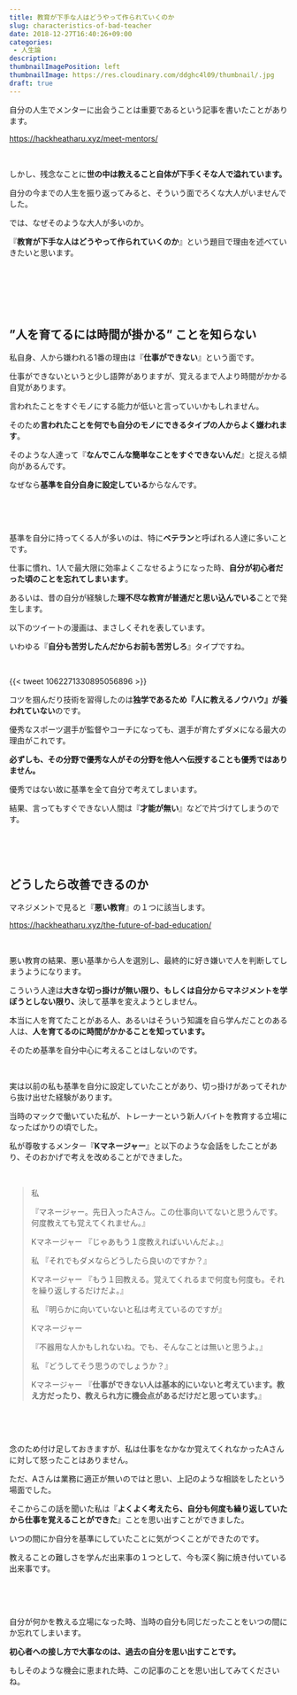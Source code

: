 ```yaml
---
title: 教育が下手な人はどうやって作られていくのか
slug: characteristics-of-bad-teacher
date: 2018-12-27T16:40:26+09:00
categories: 
 - 人生論
description: 
thumbnailImagePosition: left
thumbnailImage: https://res.cloudinary.com/ddghc4l09/thumbnail/.jpg
draft: true
---
```


<!--more-->

自分の人生でメンターに出会うことは重要であるという記事を書いたことがあります。

https://hackheatharu.xyz/meet-mentors/

&nbsp;

しかし、残念なことに<strong>世の中は教えること自体が下手くそな人で溢れています。</strong>

自分の今までの人生を振り返ってみると、そういう面でろくな大人がいませんでした。

では、なぜそのような大人が多いのか。

『<strong>教育が下手な人はどうやって作られていくのか</strong>』という題目で理由を述べていきたいと思います。

&nbsp;

&nbsp;

&nbsp;
<h2>”人を育てるには時間が掛かる” ことを知らない</h2>
私自身、人から嫌われる1番の理由は『<strong>仕事ができない</strong>』という面です。

仕事ができないというと少し語弊がありますが、覚えるまで人より時間がかかる自覚があります。

言われたことをすぐモノにする能力が低いと言っていいかもしれません。

そのため<strong>言われたことを何でも自分のモノにできるタイプの人からよく嫌われます</strong>。

そのような人達って『<strong>なんでこんな簡単なことをすぐできないんだ</strong>』と捉える傾向があるんです。

なぜなら<strong>基準を自分自身に設定している</strong>からなんです。

&nbsp;

&nbsp;

基準を自分に持ってくる人が多いのは、特に<strong>ベテラン</strong>と呼ばれる人達に多いことです。

仕事に慣れ、1人で最大限に効率よくこなせるようになった時、<strong>自分が初心者だった頃のことを忘れてしまいます</strong>。

あるいは、昔の自分が経験した<strong>理不尽な教育が普通だと思い込んでいる</strong>ことで発生します。

以下のツイートの漫画は、まさしくそれを表しています。

いわゆる『<strong>自分も苦労したんだからお前も苦労しろ</strong>』タイプですね。

&nbsp;

{{< tweet 1062271330895056896 >}}
&nbsp;

コツを掴んだり技術を習得したのは<strong>独学であるため『人に教えるノウハウ』が養われていない</strong>のです。

優秀なスポーツ選手が監督やコーチになっても、選手が育たずダメになる最大の理由がこれです。

<strong>必ずしも、その分野で優秀な人がその分野を他人へ伝授することも優秀ではありません。</strong>

優秀ではない故に基準を全て自分で考えてしまいます。

結果、言ってもすぐできない人間は『<strong>才能が無い</strong>』などで片づけてしまうのです。

&nbsp;

&nbsp;
<h2>どうしたら改善できるのか</h2>
マネジメントで見ると『<strong>悪い教育</strong>』の１つに該当します。

https://hackheatharu.xyz/the-future-of-bad-education/

&nbsp;

悪い教育の結果、悪い基準から人を選別し、最終的に好き嫌いで人を判断してしまうようになります。

こういう人達は<strong>大きな切っ掛けが無い限り、もしくは自分からマネジメントを学ぼうとしない限り、</strong>決して基準を変えようとしません。

本当に人を育てたことがある人、あるいはそういう知識を自ら学んだことのある人は、<strong>人を育てるのに時間がかかることを知っています。</strong>

そのため基準を自分中心に考えることはしないのです。

&nbsp;

実は以前の私も基準を自分に設定していたことがあり、切っ掛けがあってそれから抜け出せた経験があります。

当時のマックで働いていた私が、トレーナーという新人バイトを教育する立場になったばかりの頃でした。

私が尊敬するメンター『<strong>Kマネージャー</strong>』と以下のような会話をしたことがあり、そのおかげで考えを改めることができました。

&nbsp;
<blockquote>私

『マネージャー。先日入ったAさん。この仕事向いてないと思うんです。何度教えても覚えてくれません。』

Kマネージャー
『じゃあもう１度教えればいいんだよ。』

私
『それでもダメならどうしたら良いのですか？』

Kマネージャー
『もう１回教える。覚えてくれるまで何度も何度も。それを繰り返しするだけだよ。』

私
『明らかに向いていないと私は考えているのですが』

Kマネージャー

『不器用な人かもしれないね。でも、そんなことは無いと思うよ。』

私
『どうしてそう思うのでしょうか？』

Kマネージャー
『<strong>仕事ができない人は基本的にいないと考えています。教え方だったり、教えられ方に機会点があるだけだと思っています。</strong>』</blockquote>
&nbsp;

&nbsp;

念のため付け足しておきますが、私は仕事をなかなか覚えてくれなかったAさんに対して怒ったことはありません。

ただ、Aさんは業務に適正が無いのではと思い、上記のような相談をしたという場面でした。

そこからこの話を聞いた私は『<strong>よくよく考えたら、自分も何度も繰り返していたから仕事を覚えることができた</strong>』ことを思い出すことができました。

いつの間にか自分を基準にしていたことに気がつくことができたのです。

教えることの難しさを学んだ出来事の１つとして、今も深く胸に焼き付いている出来事です。

&nbsp;

&nbsp;

自分が何かを教える立場になった時、当時の自分も同じだったことをいつの間にか忘れてしまいます。

<strong>初心者への接し方で大事なのは、過去の自分を思い出すことです。</strong>

もしそのような機会に恵まれた時、この記事のことを思い出してみてくださいね。
